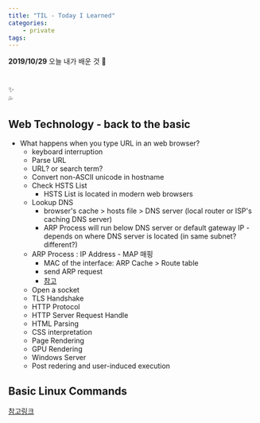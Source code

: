 ```yaml
---
title: "TIL - Today I Learned"
categories: 
    - private
tags: 
---
```


**2019/10/29**
오늘 내가 배운 것 🌟
#
  
✨ </br>
💦 </br>


## Web Technology - back to the basic
* What happens when you type URL in an web browser?
    * keyboard interruption  
    * Parse URL  
    * URL? or search term?  
    * Convert non-ASCII unicode in hostname  
    * Check HSTS List    
        - HSTS List is located in modern web browsers
    * Lookup DNS  
        - browser's cache > hosts file > DNS server (local router or ISP's caching DNS server)  
        - ARP Process will run below DNS server or default gateway IP - depends on where DNS server is located (in same subnet? different?)  
    * ARP Process
    : IP Address - MAP 매핑
        - MAC of the interface: ARP Cache > Route table
        - send ARP request
        - [참고](https://dinding.tistory.com/46)  
    * Open a socket  
    * TLS Handshake  
    * HTTP Protocol  
    * HTTP Server Request Handle  
    * HTML Parsing  
    * CSS interpretation  
    * Page Rendering  
    * GPU Rendering  
    * Windows Server  
    * Post redering and user-induced execution  


## Basic Linux Commands 
[참고링크](https://www.techy360.com/linux-command-line-basics-question-and-answer-for-interview/)


